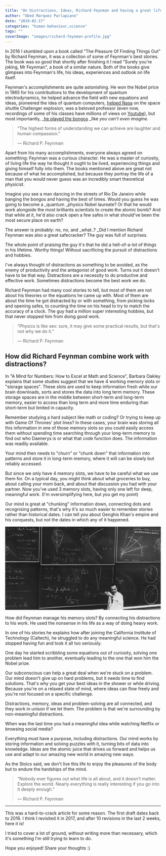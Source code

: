 ```yaml
---
title: "On Distractions, Ideas, Richard Feynman and having a great life."
author: "Obed Marquez Parlapiano"
date: "2019-02-17"
categories: "human-behaviour,science"
tags: ""
coverImage: "images/richard-feynman-profile.jpg"
---
```


In 2016 I stumbled upon a book called "The Pleasure Of Finding Things Out" by Richard Feynman, it was a collection of some of Feynman's best stories. The book was so good that shortly after finishing it I read "Surely you're joking, Mr Feynman", a book of a similar nature. Both of the books give glimpses into Feynman's life, his ideas, experiences and outlook on life itself.

Feynman's accomplishments are quite astonishing. He won the Nobel price in 1965 for his contributions to the development of quantum electrodynamics, he helped advance the field with new equations and ideas, pioneered the idea of quantum computers, [helped Nasa](https://en.wikipedia.org/wiki/Rogers_Commission_Report#Role_of_Richard_Feynman) on the space shuttle Challenger explosion, was a beloved professor (even now, recordings of some of his classes have millions of views on [Youtube](https://www.youtube.com/watch?v=36GT2zI8lVA)), but most importantly, _[he played the bongos](https://www.youtube.com/watch?v=qWabhnt91Uc) _like _you can't even imagine._

> “The highest forms of understanding we can achieve are laughter and human compassion.”
> 
> ― Richard P. Feynman

Apart from his many accomplishments, everyone always agreed on something: Feynman was a curious character. He was a master of curiosity, of living life the way he thought it ought to be lived, experiencing things and giving himself fully into them. The books mentioned above are great not because of what he accomplished, but because they portray the life of a man that you would never guess was an incredibly smart theoretical physicist.

Imagine you see a man dancing in the streets of Rio De Janeiro while banging the bongos and having the best of times. Would you guess he was going to become a _quantum _physics Nobel laureate? Or that he would work alongside the most brilliants scientists to create the atomic bomb? And that while at it, he'd also crack open a few safes in what should've been the most secure place on earth?

The answer is probably: no, no, and _what..? _Did I mention Richard Feynman was also a great safecracker? The guy was full of surprises.

The whole point of praising the guy it's that he did a hell-of-a-lot of things in his lifetime. Worthy things! Without sacrificing the pursuit of distractions and hobbies.

I've always thought of distractions as something to be avoided, as the enemy of productivity and the antagonist of good work. Turns out it doesn't have to be that way. Distractions are a necessity to do productive and effective work. Sometimes distractions become the best work we do.

Richard Feynman had many cool stories to tell, but most of them are not about his theories or the equations he came up with. Most of them are about the time he got distracted by or with something, from picking locks and opening safes, to counting the time on his head to try to match the accuracy of a clock. The guy had a million super interesting hobbies, but that never stopped him from doing good work.

> “Physics is like sex: sure, it may give some practical results, but that's not why we do it.”
> 
> ― Richard P. Feynman

## How did Richard Feynman combine work with distractions?

In "A Mind for Numbers: How to Excel at Math and Science", Barbara Oakley explains that some studies suggest that we have 4 working memory slots or "storage spaces". These slots are used to keep information fresh while our brain downloads, sorts and stores the data into long term memory. These storage spaces are in the middle between short-term and long-term memory, easier to access than long term and more time enduring than short-term but limited in capacity.

Remember studying a hard subject like math or coding? Or trying to keep up with Game Of Thrones' plot lines? In these cases, your brain was storing all this information in one of those memory slots so you could easily access them without spending time searching through your long-term memory to find out who Daenerys is or what that code function does. The information was readily available.

Your mind then needs to "churn" or "chunk down" that information into patterns and store it in long-term memory, where it will can be slowly but reliably accessed.

But since we only have 4 memory slots, we have to be careful what we use them for. On a typical day, you might think about what groceries to buy, about calling your mom back, and about that discussion you had with your partner. Now you've used 3 memory slots, having only one left for deep, meaningful work. (I'm oversimplifying here, but you get my point)

Our mind is great at "chunking" information down, connecting dots and recognising patterns, that's why it's so much easier to remember stories rather than historical dates. I can tell you about Genghis Khan's empire and his conquests, but not the dates in which any of it happened.

![richard feynman in class](images/richard-feynman-in-class.jpg)

How did Feynman manage his memory slots? By connecting his distractions to his work. He used the nonsense in his life as a way of doing heavy work.

In one of his stories he explains how after joining the California Institute of Technology (Caltech), he struggled to do any meaningful science. He had stopped having fun and took it all too seriously.

One day he started scribbling some equations out of curiosity, solving one problem lead him to another, eventually leading to the one that won him the Nobel prize.

Our subconscious can help a great deal when we're stuck on a problem. Our mind doesn't give up on hard problems, but it needs time to find solutions. That's why you get your best ideas in the shower or while driving. Because you're on a relaxed state of mind, where ideas can flow freely and you're not focused on a specific challenge.

Distractions, memory, ideas and problem-solving are all connected, and they work in unison if we let them. The problem is that we're surrounding by non-meaningful distractions.

When was the last time you had a meaningful idea while watching Netflix or browsing social media?

Everything must have a purpose, including distractions. Our mind works by storing information and solving puzzles with it, turning bits of data into knowledge. Ideas are the atomic juice that drives us forward and helps us use and adapt to our amazing new world in amazing new ways.

As the Stoics said, we don't live this life to enjoy the pleasures of the body but to endure the hardships of the mind.

> “Nobody ever figures out what life is all about, and it doesn't matter. Explore the world. Nearly everything is really interesting if you go into it deeply enough.”
> 
> ― Richard P. Feynman

* * *

This was a hard-to-crack article for some reason. The first draft dates back to 2016. I think I revisited it in 2017, and after 10 revisions in the last 2 weeks, here it is!

I tried to cover a lot of ground, without writing more than necessary, which it's something I'm still trying to learn to do.

Hope you enjoyed! Share your thoughts :)
